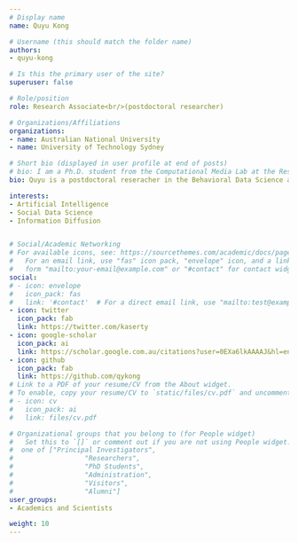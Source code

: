 ```yaml
---
# Display name
name: Quyu Kong

# Username (this should match the folder name)
authors:
- quyu-kong

# Is this the primary user of the site?
superuser: false

# Role/position
role: Research Associate<br/>(postdoctoral researcher)

# Organizations/Affiliations
organizations:
- name: Australian National University
- name: University of Technology Sydney

# Short bio (displayed in user profile at end of posts)
# bio: I am a Ph.D. student from the Computational Media Lab at the Research School of Computer Science of The Australian National University and affiliated with Data61, CSIRO. I am supervised by Dr Marian-Andrei Rizoiu, Prof Lexing Xie and Dr Stephen Wan. My current research focuses on modeling information diffusion in social media. Specifically, I am working on understanding the connection between epidemic models and self-exciting point processes and quantifying online diffusions with tools from the connection. 
bio: Quyu is a postdoctoral reseracher in the Behavioral Data Science at the University of Technology Sydney, supervised by Dr Marian-Andrei Rizoiu. His current research focuses on building online information diffusion models for detecting online disinformation.

interests:
- Artificial Intelligence
- Social Data Science
- Information Diffusion


# Social/Academic Networking
# For available icons, see: https://sourcethemes.com/academic/docs/page-builder/#icons
#   For an email link, use "fas" icon pack, "envelope" icon, and a link in the
#   form "mailto:your-email@example.com" or "#contact" for contact widget.
social:
# - icon: envelope
#   icon_pack: fas
#   link: '#contact'  # For a direct email link, use "mailto:test@example.org".
- icon: twitter
  icon_pack: fab
  link: https://twitter.com/kaserty
- icon: google-scholar
  icon_pack: ai
  link: https://scholar.google.com.au/citations?user=0EXa6lkAAAAJ&hl=en
- icon: github
  icon_pack: fab
  link: https://github.com/qykong
# Link to a PDF of your resume/CV from the About widget.
# To enable, copy your resume/CV to `static/files/cv.pdf` and uncomment the lines below.
# - icon: cv
#   icon_pack: ai
#   link: files/cv.pdf

# Organizational groups that you belong to (for People widget)
#   Set this to `[]` or comment out if you are not using People widget.
#  one of ["Principal Investigators",
#                  "Researchers",
#                  "PhD Students",
#                  "Administration",
#                  "Visitors",
#                  "Alumni"]
user_groups:
- Academics and Scientists

weight: 10
---
```

